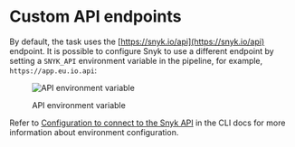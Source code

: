 # Custom API endpoints

By default, the task uses the [https://snyk.io/api](https://snyk.io/api) endpoint. It is possible to configure Snyk to use a different endpoint by setting a `SNYK_API` environment variable in the pipeline, for example, `https://app.eu.io.api`:

<figure><img src="../../../.gitbook/assets/Screenshot 2022-07-22 at 17.36.54.png" alt="API environment variable"><figcaption><p>API environment variable</p></figcaption></figure>

Refer to [Configuration to connect to the Snyk API](https://docs.snyk.io/snyk-cli/configure-the-snyk-cli#configuration-to-connect-to-the-snyk-api) in the CLI docs for more information about environment configuration.
